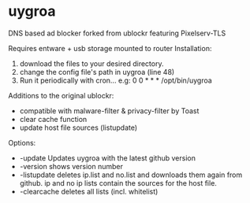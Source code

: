 # uygroa
DNS based ad blocker forked from ublockr featuring Pixelserv-TLS

Requires entware + usb storage mounted to router
Installation:
1. download the files to your desired directory.
2. change the config file's path in uygroa (line 48)
3. Run it periodically with cron... e.g: 0 0 * * * /opt/bin/uygroa

Additions to the original ublockr:
* compatible with malware-filter & privacy-filter by Toast
* clear cache function
* update host file sources (listupdate)

Options:
* -update
    Updates uygroa with the latest github version
* -version
    shows version number
* -listupdate
    deletes ip.list and no.list and downloads them again from github. ip and no ip lists contain the sources for the host file.
* -clearcache
    deletes all lists (incl. whitelist)
